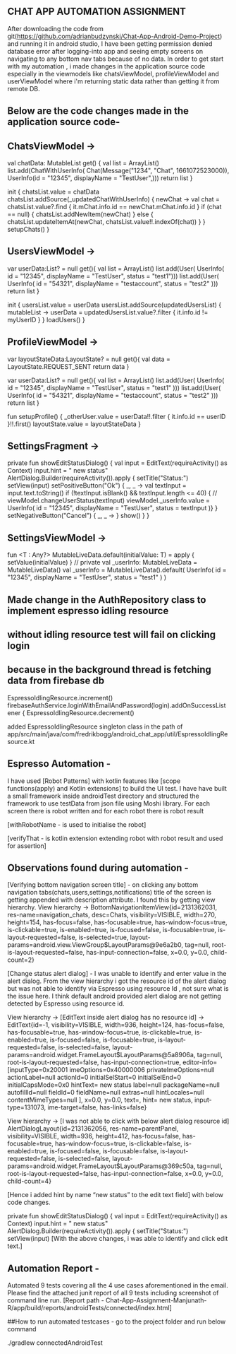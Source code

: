## CHAT APP AUTOMATION ASSIGNMENT 
After downloading the code from git(https://github.com/adrianbudzynski/Chat-App-Android-Demo-Project) and running it in android studio, I have been getting permission denied database error after logging-into app and seeing empty screens on navigating to any bottom nav tabs because of no data.
In order to get start with my automation , i made changes in the application source code especially in the viewmodels like chatsViewModel, profileViewModel and userViewModel where i'm returning static data rather than getting it from remote DB.

## Below are the code changes made in the application source code-
## ChatsViewModel ->
val chatData: MutableList<ChatWithUserInfo>
    get() {
        val list = ArrayList<ChatWithUserInfo>()
        list.add(ChatWithUserInfo(
        Chat(Message("1234", "Chat", 1661072523000)),
        UserInfo(id = "12345",
        displayName = "TestUser",)))
    return list
}

init {
    chatsList.value = chatData
    chatsList.addSource(_updatedChatWithUserInfo) { newChat ->
    val chat = chatsList.value?.find { it.mChat.info.id == newChat.mChat.info.id }
    if (chat == null) {
        chatsList.addNewItem(newChat)
    } else {
    chatsList.updateItemAt(newChat, chatsList.value!!.indexOf(chat))
    } }
    setupChats()
}

## UsersViewModel ->
var userData:List<User>? = null
    get(){
        val list = ArrayList<User>()
        list.add(User(
        UserInfo(
        id = "12345",
        displayName = "TestUser",
        status = "test1")))
        list.add(User(
        UserInfo(
            id = "54321",
            displayName = "testaccount",
            status = "test2"
        )))
    return list
}

init {
    usersList.value = userData
    usersList.addSource(updatedUsersList) { mutableList ->
    userData = updatedUsersList.value?.filter { it.info.id != myUserID }
    }
    loadUsers()
}

## ProfileViewModel ->
var layoutStateData:LayoutState? = null
    get(){
        val data = LayoutState.REQUEST_SENT
    return data
}

var userData:List<User>? = null
    get(){
        val list = ArrayList<User>()
        list.add(User(
        UserInfo(
            id = "12345",
            displayName = "TestUser",
        status = "test1"
    )))
    list.add(User(
    UserInfo(
    id = "54321",
    displayName = "testaccount",
    status = "test2"
    )))
    return list
}

fun setupProfile() {
    _otherUser.value = userData!!.filter {
    it.info.id == userID
    }!!.first()
    layoutState.value = layoutStateData
}

## SettingsFragment ->
private fun showEditStatusDialog() {
    val input = EditText(requireActivity() as Context)
    input.hint = " new status"
    AlertDialog.Builder(requireActivity()).apply {
    setTitle("Status:")
    setView(input)
    setPositiveButton("Ok") { _, _ ->
    val textInput = input.text.toString()
    if (!textInput.isBlank() && textInput.length <= 40) {
//    viewModel.changeUserStatus(textInput)
    viewModel._userInfo.value = UserInfo(
    id = "12345",
    displayName = "TestUser",
    status = textInput
    )} }
    setNegativeButton("Cancel") { _, _ -> }
    show()
    }
}


## SettingsViewModel ->
fun <T : Any?> MutableLiveData<T>.default(initialValue: T) = apply { setValue(initialValue) }
//    private val _userInfo: MutableLiveData<UserInfo> = MutableLiveData()
    val _userInfo = MutableLiveData<UserInfo>().default(
    UserInfo(
        id = "12345",
        displayName = "TestUser",
        status = "test1"
    )
)

## Made change in the AuthRepository class to implement espresso idling resource
## without idling resource test will fail on clicking login 
## because in the background thread is fetching data from firebase db

EspressoIdlingResource.increment()
    firebaseAuthService.loginWithEmailAndPassword(login).addOnSuccessListener {
    EspressoIdlingResource.decrement()

added EspressoIdlingResource singleton class in the path of app/src/main/java/com/fredrikbogg/android_chat_app/util/EspressoIdlingResource.kt



## Espresso Automation -
I have used [Robot Patterns] with kotlin features like [scope functions(apply) and Kotlin extensions] to build the UI test.
I have have built a small framework inside androidTest directory and structured the framework to use testData from json file using Moshi library.
For each screen there is robot written and for each robot there is robot result

[withRobotName - is used to initialise the robot]

[verifyThat - is kotlin extension extending robot with robot result and used for assertion]

## Observations found during automation -
[Verifying bottom navigation screen title] - on clicking any bottom navigation tabs(chats,users,settings,notifications) title of the screen is getting appended with description attribute.
I found this by getting view hierarchy.
View hierarchy ->
BottomNavigationItemView{id=2131362031, res-name=navigation_chats, desc=Chats, visibility=VISIBLE, width=270, height=154, has-focus=false, has-focusable=true, has-window-focus=true, is-clickable=true, is-enabled=true, is-focused=false, is-focusable=true, is-layout-requested=false, is-selected=true, layout-params=android.view.ViewGroup$LayoutParams@9e6a2b0, tag=null, root-is-layout-requested=false, has-input-connection=false, x=0.0, y=0.0, child-count=2}

[Change status alert dialog] - I was unable to identify and enter value in the alert dialog.
From the view hierarchy i got the resource id of the alert dialog but was not able to identify via Espresso using resource Id , not sure what is the issue here. I think default android provided alert dialog are not getting detected by Espresso using resource id.

View hierarchy ->
[EditText inside alert dialog has no resource id] ->
EditText{id=-1, visibility=VISIBLE, width=936, height=124, has-focus=false, has-focusable=true, has-window-focus=true, is-clickable=true, is-enabled=true, is-focused=false, is-focusable=true, is-layout-requested=false, is-selected=false, layout-params=android.widget.FrameLayout$LayoutParams@5a8906a, tag=null, root-is-layout-requested=false, has-input-connection=true, editor-info=[inputType=0x20001 imeOptions=0x40000006 privateImeOptions=null actionLabel=null actionId=0 initialSelStart=0 initialSelEnd=0 initialCapsMode=0x0 hintText= new status label=null packageName=null autofillId=null fieldId=0 fieldName=null extras=null hintLocales=null contentMimeTypes=null ], x=0.0, y=0.0, text=, hint= new status, input-type=131073, ime-target=false, has-links=false}

View hierarchy ->
[I was not able to click with below alert dialog resource id]
AlertDialogLayout{id=2131362056, res-name=parentPanel, visibility=VISIBLE, width=936, height=412, has-focus=false, has-focusable=true, has-window-focus=true, is-clickable=false, is-enabled=true, is-focused=false, is-focusable=false, is-layout-requested=false, is-selected=false, layout-params=android.widget.FrameLayout$LayoutParams@369c50a, tag=null, root-is-layout-requested=false, has-input-connection=false, x=0.0, y=0.0, child-count=4}

[Hence i added hint by name “new status” to the edit text field] with below code changes.

private fun showEditStatusDialog() {
    val input = EditText(requireActivity() as Context)
    input.hint = " new status"
    AlertDialog.Builder(requireActivity()).apply {
    setTitle("Status:")
    setView(input)
[With the above changes, i was able to identify and click edit text.]

## Automation Report -
Automated 9 tests covering all the 4 use cases aforementioned in the email.
Please find the attached junit report of all 9 tests including screenshot of command line run.
[Report path  - Chat-App-Assignment-Manjunath-R/app/build/reports/androidTests/connected/index.html]

##How to run automated testcases -
go to the project folder and run below command

./gradlew connectedAndroidTest


 


